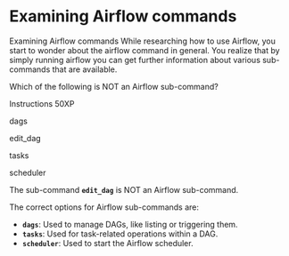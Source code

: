 # Examining Airflow commands

Examining Airflow commands
While researching how to use Airflow, you start to wonder about the airflow command in general. You realize that by simply running airflow you can get further information about various sub-commands that are available.

Which of the following is NOT an Airflow sub-command?

Instructions
50XP

dags

edit_dag

tasks

scheduler

The sub-command **`edit_dag`** is NOT an Airflow sub-command. 

The correct options for Airflow sub-commands are:
- **`dags`**: Used to manage DAGs, like listing or triggering them.
- **`tasks`**: Used for task-related operations within a DAG.
- **`scheduler`**: Used to start the Airflow scheduler.

